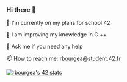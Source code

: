 ### Hi there 👋

🔭 I'm currently on my plans for school 42

🌱 I am improving my knowledge in C ++

💬 Ask me if you need any help

📫 How to reach me: rbourgea@student.42.fr

[![rbourgea's 42 stats](https://badge42.herokuapp.com/api/stats/rbourgea?privacyEmail=true)](https://github.com/krolhm)
